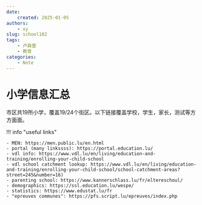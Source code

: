 ```yaml
---
date: 
    created: 2025-01-05
authors: 
    - xy
slug: school102
tags: 
    - 卢森堡
    - 教育
categories: 
    - Note
---
```


# 小学信息汇总

市区共19所小学，覆盖19/24个街区。以下链接覆盖学校，学生，家长，测试等方方面面。

!!! info "useful links"

    - MEN: https://men.public.lu/en.html
    - portal (many linkssss): https://portal.education.lu/
    - vdl info: https://www.vdl.lu/en/living/education-and-training/enrolling-your-child-school
    - vdl school catchment lookup: https://www.vdl.lu/en/living/education-and-training/enrolling-your-child-school/school-catchment-areas?street=245&number=16)
    - parenting school: https://www.kannerschlass.lu/fr/eltereschoul/
    - demographics: https://ssl.education.lu/wespe/
    - statistics: https://www.edustat.lu/fr
    - "epreuves communes": https://pfs.script.lu/epreuves/index.php

